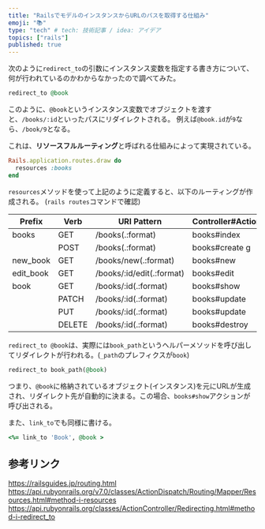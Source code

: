```yaml
---
title: "RailsでモデルのインスタンスからURLのパスを取得する仕組み"
emoji: "📚"
type: "tech" # tech: 技術記事 / idea: アイデア
topics: ["rails"]
published: true
---
```


次のように`redirect_to`の引数にインスタンス変数を指定する書き方について、何が行われているのかわからなかったので調べてみた。

```ruby
redirect_to @book
```
このように、`@book`というインスタンス変数でオブジェクトを渡すと、`/books/:id`といったパスにリダイレクトされる。
例えば`@book.id`が`9`なら、`/book/9`となる。

これは、**リソースフルルーティング**と呼ばれる仕組みによって実現されている。

```ruby:route.rb
Rails.application.routes.draw do
  resources :books
end
```

`resources`メソッドを使って上記のように定義すると、以下のルーティングが作成される。
(`rails routes`コマンドで確認)

Prefix | Verb | URI Pattern | Controller#Action
---------|----------|---------|---------
books | GET | /books(.:format) | books#index
 | | POST | /books(.:format) | books#create g
new_book | GET | /books/new(.:format) | books#new
edit_book | GET | /books/:id/edit(.:format) | books#edit
book | GET | /books/:id(.:format) | books#show
 | | PATCH | /books/:id(.:format) | books#update
 | | PUT | /books/:id(.:format) | books#update
 | | DELETE | /books/:id(.:format) | books#destroy


`redirect_to @book`は、実際には`book_path`というヘルパーメソッドを呼び出してリダイレクトが行われる。(`_path`のプレフィクスが`book`)
```ruby
redirect_to book_path(@book)
```
つまり、`@book`に格納されているオブジェクト(インスタンス)を元にURLが生成され、リダイレクト先が自動的に決まる。この場合、`books#show`アクションが呼び出される。

また、`link_to`でも同様に書ける。
```ruby
<%= link_to 'Book', @book >
```

## 参考リンク
https://railsguides.jp/routing.html
https://api.rubyonrails.org/v7.0/classes/ActionDispatch/Routing/Mapper/Resources.html#method-i-resources
https://api.rubyonrails.org/classes/ActionController/Redirecting.html#method-i-redirect_to
